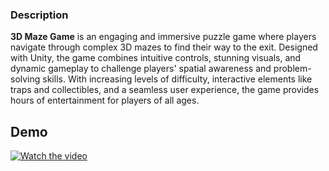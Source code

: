 ### **Description**

**3D Maze Game** is an engaging and immersive puzzle game where players navigate through complex 3D mazes to find their way to the exit. Designed with Unity, the game combines intuitive controls, stunning visuals, and dynamic gameplay to challenge players' spatial awareness and problem-solving skills. With increasing levels of difficulty, interactive elements like traps and collectibles, and a seamless user experience, the game provides hours of entertainment for players of all ages.


## **Demo**
[![Watch the video](https://img.youtube.com/vi/abcd1234/0.jpg)](https://youtu.be/LdFoxCf5MGQ)
